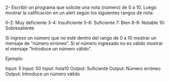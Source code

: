 2- Escribir un programa que solicite una nota (número) de 0 a 10. Luego mostrar la calificación en un alert según los siguientes rangos de nota:

0-2: Muy deficiente
3-4: Insuficiente
5-6: Suficiente
7: Bien
8-9: Notable
10: Sobresaliente

Si ingreso un número que no esté dentro del rango de 0 a 10 mostrar un mensaje de “número erróneo”. Si el número ingresado no es válido mostrar el mensaje “Introduce un número válido”.

Ejemplo:

Input: 5
Input: 50
Input: hola10
Output: Suficiente
Output: Número erróneo
Output: Introduce un número válido
